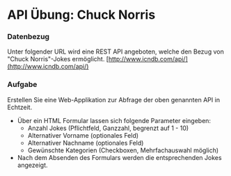 
# API Übung: Chuck Norris
### Datenbezug
Unter folgender URL wird eine REST API angeboten, welche den Bezug von "Chuck Norris"-Jokes ermöglicht. 
[http://www.icndb.com/api/](http://www.icndb.com/api/)


### Aufgabe
Erstellen Sie eine Web-Applikation zur Abfrage der oben genannten API in Echtzeit.
- Über ein HTML Formular lassen sich folgende Parameter eingeben:
	- Anzahl Jokes (Pflichtfeld, Ganzzahl, begrenzt auf 1 - 10)
	- Alternativer Vorname (optionales Feld)
	- Alternativer Nachname (optionales Feld)
	- Gewünschte Kategorien (Checkboxen, Mehrfachauswahl möglich)
- Nach dem Absenden des Formulars werden die entsprechenden Jokes angezeigt. 
<!--stackedit_data:
eyJoaXN0b3J5IjpbMTI5NDY5MTUyLDQ5NzgxODgxMCwtODU3OD
I0OTM5LDE0OTQ0MjgwMDUsMTgyMzk4ODc5MiwtMTA1OTYxOTEw
NCwtMTQyMDYxMjk2OF19
-->